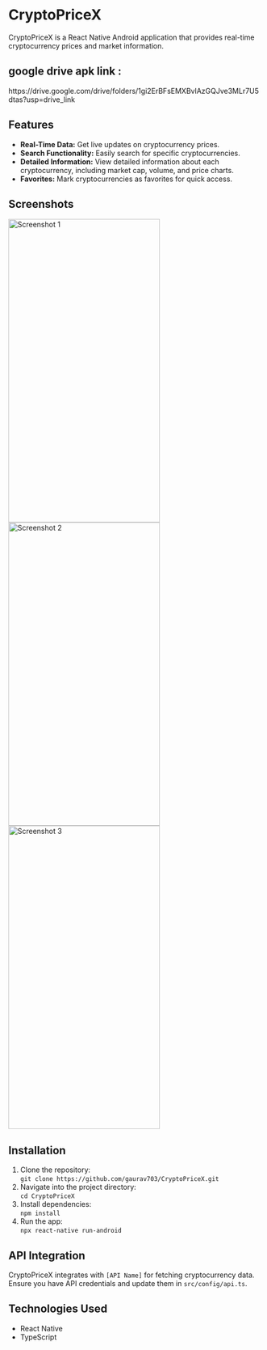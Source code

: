 <!DOCTYPE html>
<html lang="en">
<head>
  <meta charset="UTF-8">
  <meta name="viewport" content="width=device-width, initial-scale=1.0">
</head>
<body>
  <h1>CryptoPriceX</h1>
  <p>CryptoPriceX is a React Native Android application that provides real-time cryptocurrency prices and market information.</p>

  <h2>google drive  apk  link : </h2>
  <p>https://drive.google.com/drive/folders/1gi2ErBFsEMXBvlAzGQJve3MLr7U5dtas?usp=drive_link</p>

  <h2>Features</h2>
  <ul>
    <li><strong>Real-Time Data:</strong> Get live updates on cryptocurrency prices.</li>
    <li><strong>Search Functionality:</strong> Easily search for specific cryptocurrencies.</li>
    <li><strong>Detailed Information:</strong> View detailed information about each cryptocurrency, including market cap, volume, and price charts.</li>
    <li><strong>Favorites:</strong> Mark cryptocurrencies as favorites for quick access.</li>
  </ul>

  

  <h2>Screenshots</h2>
  <div style={{
    display="flex",
    flex-direction:"row"    }}>
  <img src="https://res.cloudinary.com/dqki29mbg/image/upload/v1719774541/kt4gjibrzlw728ksxslb.jpg" alt="Screenshot 1" width="300" height="600">
  <img src="https://res.cloudinary.com/dqki29mbg/image/upload/v1719774541/bvjzqqh7pvv9nzicnr4n.jpg" alt="Screenshot 2" width="300" height="600">
  <img src="https://res.cloudinary.com/dqki29mbg/image/upload/v1719774541/njy5gwackszrvqwoqgvj.jpg" alt="Screenshot 3" width="300" height="600">
</div>
  
  <h2>Installation</h2>
  <ol>
    <li>Clone the repository:
      <br><code>git clone https://github.com/gaurav703/CryptoPriceX.git</code></li>
    <li>Navigate into the project directory:
      <br><code>cd CryptoPriceX</code></li>
    <li>Install dependencies:
      <br><code>npm install</code></li>
    <li>Run the app:
      <br><code>npx react-native run-android</code></li>
  </ol>

  <h2>API Integration</h2>
  <p>CryptoPriceX integrates with <code>[API Name]</code> for fetching cryptocurrency data. Ensure you have API credentials and update them in <code>src/config/api.ts</code>.</p>

  <h2>Technologies Used</h2>
  <ul>
    <li>React Native</li>
    <li>TypeScript</li>
  </ul>

  
</body>
</html>
